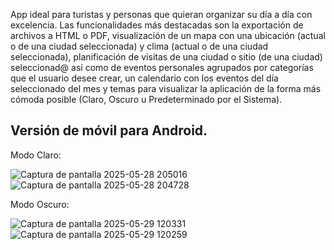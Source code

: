 App ideal para turistas y personas que quieran organizar su día a día con excelencia. Las funcionalidades más destacadas son la exportación de archivos a HTML o PDF, visualización de un mapa con una ubicación 
(actual o de una ciudad seleccionada) y clima (actual o de una ciudad seleccionada), planificación de visitas de una ciudad o sitio (de una ciudad) seleccionad@ así como de eventos personales agrupados por categorías 
que el usuario desee crear, un calendario con los eventos del día seleccionado del mes y temas para visualizar la aplicación de la forma más cómoda posible (Claro, Oscuro u Predeterminado por el Sistema).

Versión de móvil para Android. 
-
Modo Claro:

![Captura de pantalla 2025-05-28 205016](https://github.com/user-attachments/assets/c499f08d-1c98-4ff6-be77-f4dff298c299)
![Captura de pantalla 2025-05-28 204728](https://github.com/user-attachments/assets/dfab89c4-7901-4f8c-992c-f92dfb4db95d)

Modo Oscuro:

![Captura de pantalla 2025-05-29 120331](https://github.com/user-attachments/assets/43907c79-1d75-40e1-bbb8-53e8b4364c90)
![Captura de pantalla 2025-05-29 120259](https://github.com/user-attachments/assets/33a51885-08f3-4cb3-895b-aecaf21b179c)
